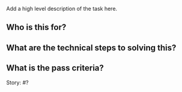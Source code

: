 Add a high level description of the task here.


## Who is this for?


## What are the technical steps to solving this?


## What is the pass criteria?


Story: #?
